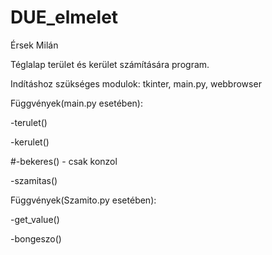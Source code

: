 # DUE_elmelet
Érsek Milán

Téglalap terület és kerület számítására program.

Indításhoz szükséges modulok: tkinter, main.py, webbrowser

Függvények(main.py esetében):

-terulet()

-kerulet()

#-bekeres() - csak konzol

-szamitas()

Függvények(Szamito.py esetében):

-get_value()

-bongeszo()

